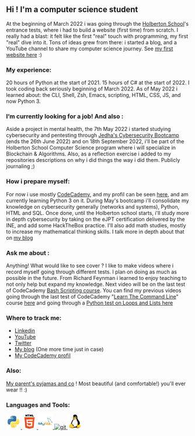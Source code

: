 ## Hi ! I'm a computer science student

At the beginning of March 2022 i was going through the [Holberton School](https://www.holbertonschool.com/)'s entrance tests, where i had to build a website (first time) from scratch. I really had a blast: it felt like the first "real" touch with programming, my first "real" dive into it. Tons of ideas grew from there: i started a blog, and a YouTube channel to share my computer science journey. See [my first website here](https://jerepe.github.io/my_first_website/) :)

### My experience:
20 hours of Python at the start of 2021. 15 hours of C# at the start of 2022.
I took coding back seriously beginning of March 2022.
As of May 2022 i learned about: the CLI, Shell, Zsh, Emacs, scripting, HTML, CSS, JS, and now Python 3.

### I’m currently looking for a job! And also :
Aside a project in mental health, the 7th May 2022 i started studying cybersecurity and pentesting through [Jedha's Cybersecurity Bootcamp](https://en.jedha.co/formations/cybersecurity-essentials) (ends the 26th June 2022) and on 18th September 2022, i'll be part of the Holberton School Computer Science program where i will specialize in Blockchain & Algorithms.
Also, as a reflection exercise i added to my repositories descriptions on why i did things the way i did them. Publicly journaling ;)

### How i prepare myself:
For now i use mostly [CodeCademy](https://www.codecademy.com/learn), and my profil can be seen [here](https://www.codecademy.com/profiles/jeremyperreau), and am currently learning Python 3 on it.
During May's bootcamp i'll consolidate my knowledge on cybersecurity generally (networks and systems), Python, HTML and SQL. 
Once done, until the Holberton school starts, i'll study more in depth cybersecurity by taking on the eJPT certification delivered by the INE, and add some HackTheBox practice.
I'll also add math studies, mostly to increase my mathematical thinking skills. I talk more in depth about that on [my blog](https://www.jeremyperreau.com)

### Ask me about :
Anything! What would like to see cover ? I like to make videos where i record myself going through different tests.
I plan on doing as much as possible in the future. From Richard Feynman i learned to enjoy teaching to not only help but 
expand my knowledge.
Next video will be on the last test of CodeCademy [Bash Scripting course](https://www.codecademy.com/learn/bash-scripting).
You can find my previous videos going through the last test of CodeCademy "[Learn The Command Line](https://www.codecademy.com/courses/learn-the-command-line/)" course [here](https://youtu.be/0U_DLksgi6o) and going through a [Python test on Loops and Lists here](https://www.youtube.com/watch?v=K8RElJn5ckM&t=503s)

### Where to track me:
- [Linkedin](https://www.linkedin.com/in/jeremyperreau/)
- [YouTube](https://www.youtube.com/channel/UC3N4Gdvnjj3nTX3bwGvZ80w)
- [Twitter](https://twitter.com/jeremy_perreau)
- [My blog](https://www.jeremyperreau.com/) (One more time just in case)
- [My CodeCademy profil](https://www.codecademy.com/profiles/jeremyperreau)

### Also:
[My parent's pyjamas and co](https://lepetitcaddie.com/) ! Most beautiful (and comfortable!) you'll ever wear !! :)

### Languages and Tools:
<a href="https://www.python.org" target="_blank" rel="noreferrer"> <img src="https://raw.githubusercontent.com/devicons/devicon/master/icons/python/python-original.svg" alt="python" width="40" height="40"/> </a>
<a href="https://www.w3.org/html/" target="_blank" rel="noreferrer"> <img src="https://raw.githubusercontent.com/devicons/devicon/master/icons/html5/html5-original-wordmark.svg" alt="html5" width="40" height="40"/> </a>
<a href="https://www.mysql.com/" target="_blank" rel="noreferrer"> <img src="https://raw.githubusercontent.com/devicons/devicon/master/icons/mysql/mysql-original-wordmark.svg" alt="mysql" width="40" height="40"/> </a>
<a href="https://git-scm.com/" target="_blank" rel="noreferrer"> <img src="https://www.vectorlogo.zone/logos/git-scm/git-scm-icon.svg" alt="git" width="40" height="40"/> </a>
<a href="https://www.linux.org/" target="_blank" rel="noreferrer"> <img src="https://raw.githubusercontent.com/devicons/devicon/master/icons/linux/linux-original.svg" alt="linux" width="40" height="40"/> </a>
